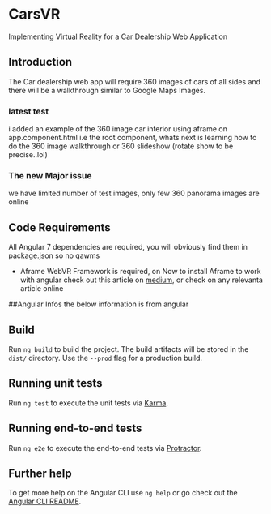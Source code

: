 # CarsVR

Implementing Virtual Reality for a Car Dealership Web Application

## Introduction

The Car dealership web app will require 360 images of cars of all sides and there will be a walkthrough similar to Google Maps Images.

### latest test
i added an example of the 360 image car interior using aframe on app.component.html i.e the root component, whats next is learning how to do the 360 image walkthrough or 360 slideshow (rotate show to be precise..lol)

### The new Major issue
we have limited number of test images, only few 360 panorama images are online

## Code Requirements

All Angular 7 dependencies are required, you will obviously find them in package.json so no qawms
* Aframe WebVR Framework is required, on Now to install Aframe to work with angular check out this article on [medium](https://medium.com/@pitipon/a-frame-with-angular-setup-project-5797b2f2a03b), or check on any relevanta article online


##Angular Infos
the below information is from angular
## Build

Run `ng build` to build the project. The build artifacts will be stored in the `dist/` directory. Use the `--prod` flag for a production build.

## Running unit tests

Run `ng test` to execute the unit tests via [Karma](https://karma-runner.github.io).

## Running end-to-end tests

Run `ng e2e` to execute the end-to-end tests via [Protractor](http://www.protractortest.org/).

## Further help

To get more help on the Angular CLI use `ng help` or go check out the [Angular CLI README](https://github.com/angular/angular-cli/blob/master/README.md).
